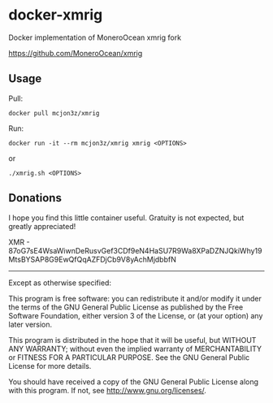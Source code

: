 # docker-xmrig

Docker implementation of MoneroOcean xmrig fork

https://github.com/MoneroOcean/xmrig


## Usage
Pull:

    docker pull mcjon3z/xmrig
    
Run:

    docker run -it --rm mcjon3z/xmrig xmrig <OPTIONS>
    
or
    
    ./xmrig.sh <OPTIONS>

## Donations
I hope you find this little container useful. Gratuity is not expected, but greatly appreciated!

XMR - 87oG7sE4WsaWiwnDeRusvGef3CDf9eN4HaSU7R9Wa8XPaDZNJQkiWhy19MtsBYSAP8G9EwQfQqAZFDjCb9V8yAchMjdbbfN


--------------------------------------------------------------------------------

Except as otherwise specified:

This program is free software: you can redistribute it and/or modify it under
the terms of the GNU General Public License as published by the Free Software
Foundation, either version 3 of the License, or (at your option) any later
version.

This program is distributed in the hope that it will be useful, but WITHOUT ANY
WARRANTY; without even the implied warranty of MERCHANTABILITY or FITNESS FOR A
PARTICULAR PURPOSE. See the GNU General Public License for more details.

You should have received a copy of the GNU General Public License along with
this program. If not, see <http://www.gnu.org/licenses/>.